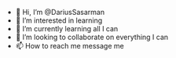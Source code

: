 - 👋 Hi, I’m @DariusSasarman
- 👀 I’m interested in learning
- 🌱 I’m currently learning all I can
- 💞️ I’m looking to collaborate on everything I can
- 📫 How to reach me message me

<!---
MagmaEnder/MagmaEnder is a ✨ special ✨ repository because its `README.md` (this file) appears on your GitHub profile.
You can click the Preview link to take a look at your changes.
--->
